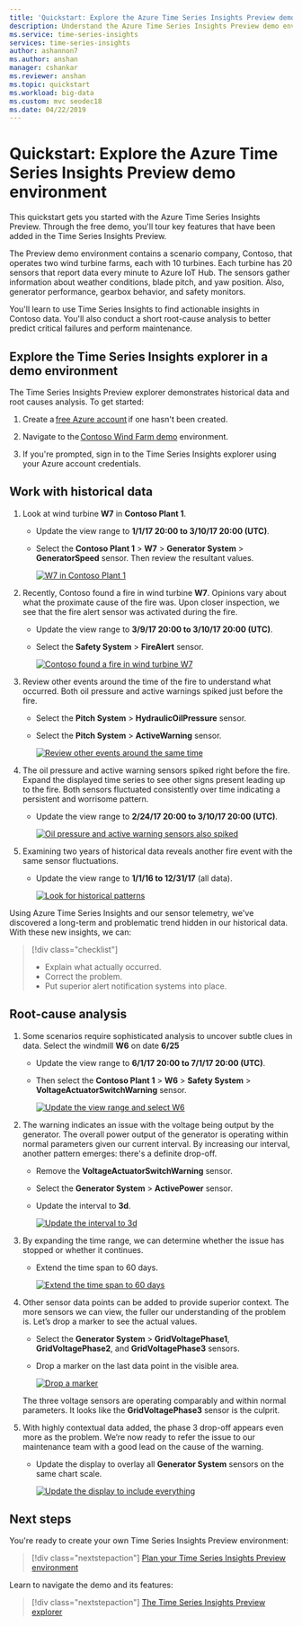 ```yaml
---
title: 'Quickstart: Explore the Azure Time Series Insights Preview demo environment | Microsoft Docs'
description: Understand the Azure Time Series Insights Preview demo environment.
ms.service: time-series-insights 
services: time-series-insights
author: ashannon7
ms.author: anshan
manager: cshankar
ms.reviewer: anshan
ms.topic: quickstart
ms.workload: big-data
ms.custom: mvc seodec18
ms.date: 04/22/2019
---
```


# Quickstart: Explore the Azure Time Series Insights Preview demo environment

This quickstart gets you started with the Azure Time Series Insights Preview. Through the free demo, you'll tour key features that have been added in the Time Series Insights Preview.

The Preview demo environment contains a scenario company, Contoso, that operates two wind turbine farms, each with 10 turbines. Each turbine has 20 sensors that report data every minute to Azure IoT Hub. The sensors gather information about weather conditions, blade pitch, and yaw position. Also, generator performance, gearbox behavior, and safety monitors.

 You'll learn to use Time Series Insights to find actionable insights in Contoso data. You'll also conduct a short root-cause analysis to better predict critical failures and perform maintenance.

## Explore the Time Series Insights explorer in a demo environment

The Time Series Insights Preview explorer demonstrates historical data and root causes analysis. To get started:

1. Create a [free Azure account](https://azure.microsoft.com/free/?ref=microsoft.com&utm_source=microsoft.com&utm_medium=docs&utm_campaign=visualstudio) if one hasn't been created.

1. Navigate to the [Contoso Wind Farm demo](https://insights.timeseries.azure.com/preview/samples) environment.  

1. If you're prompted, sign in to the Time Series Insights explorer using your Azure account credentials.

## Work with historical data

1. Look at wind turbine **W7** in **Contoso Plant 1**.  

    * Update the view range to **1/1/17 20:00 to 3/10/17 20:00 (UTC)**.
    * Select the **Contoso Plant 1** > **W7** > **Generator System** > **GeneratorSpeed** sensor. Then review the resultant values.

      [![W7 in Contoso Plant 1](media/v2-update-quickstart/quickstart-one.png)](media/v2-update-quickstart/quickstart-one.png#lightbox)

1. Recently, Contoso found a fire in wind turbine **W7**. Opinions vary about what the proximate cause of the fire was. Upon closer inspection, we see that the fire alert sensor was activated during the fire.

    * Update the view range to **3/9/17 20:00 to 3/10/17 20:00 (UTC)**.
    * Select the **Safety System** > **FireAlert** sensor.

      [![Contoso found a fire in wind turbine W7](media/v2-update-quickstart/quickstart-two.png)](media/v2-update-quickstart/quickstart-two.png#lightbox)

1. Review other events around the time of the fire to understand what occurred. Both oil pressure and active warnings spiked just before the fire.

    * Select the **Pitch System** > **HydraulicOilPressure** sensor.
    * Select the **Pitch System** > **ActiveWarning** sensor.

      [![Review other events around the same time](media/v2-update-quickstart/quickstart-three.png)](media/v2-update-quickstart/quickstart-three.png#lightbox)

1. The oil pressure and active warning sensors spiked right before the fire. Expand the displayed time series to see other signs present leading up to the fire. Both sensors fluctuated consistently over time indicating a persistent and worrisome pattern.

    * Update the view range to **2/24/17 20:00 to 3/10/17 20:00 (UTC)**.

      [![Oil pressure and active warning sensors also spiked](media/v2-update-quickstart/quickstart-four.png)](media/v2-update-quickstart/quickstart-four.png#lightbox)

1. Examining two years of historical data reveals another fire event with the same sensor fluctuations.

    * Update the view range to **1/1/16 to 12/31/17** (all data).

      [![Look for historical patterns](media/v2-update-quickstart/quickstart-five.png)](media/v2-update-quickstart/quickstart-five.png#lightbox)

Using Azure Time Series Insights and our sensor telemetry, we've discovered a long-term and problematic trend hidden in our historical data. With these new insights, we can:

> [!div class="checklist"]
> * Explain what actually occurred.
> * Correct the problem.
> * Put superior alert notification systems into place.

## Root-cause analysis

1. Some scenarios require sophisticated analysis to uncover subtle clues in data. Select the windmill **W6** on date **6/25**

    * Update the view range to **6/1/17 20:00 to 7/1/17 20:00 (UTC)**.
    * Then select the **Contoso Plant 1** > **W6** > **Safety System** > **VoltageActuatorSwitchWarning** sensor.

      [![Update the view range and select W6](media/v2-update-quickstart/quickstart-six.png)](media/v2-update-quickstart/quickstart-six.png#lightbox)

1. The warning indicates an issue with the voltage being output by the generator. The overall power output of the generator is operating within normal parameters given our current interval. By increasing our interval, another pattern emerges: there's a definite drop-off.

    * Remove the **VoltageActuatorSwitchWarning** sensor.
    * Select the **Generator System** > **ActivePower** sensor.
    * Update the interval to **3d**.

      [![Update the interval to 3d](media/v2-update-quickstart/quickstart-seven.png)](media/v2-update-quickstart/quickstart-seven.png#lightbox)

1. By expanding the time range, we can determine whether the issue has stopped or whether it continues.

    * Extend the time span to 60 days.

      [![Extend the time span to 60 days](media/v2-update-quickstart/quickstart-eight.png)](media/v2-update-quickstart/quickstart-eight.png#lightbox)

1. Other sensor data points can be added to provide superior context. The more sensors we can view, the fuller our understanding of the problem is. Let’s drop a marker to see the actual values. 

    * Select the **Generator System** > **GridVoltagePhase1**, **GridVoltagePhase2**, and **GridVoltagePhase3** sensors.
    * Drop a marker on the last data point in the visible area.

      [![Drop a marker](media/v2-update-quickstart/quickstart-nine.png)](media/v2-update-quickstart/quickstart-nine.png#lightbox)

    The three voltage sensors are operating comparably and within normal parameters. It looks like the **GridVoltagePhase3** sensor is the culprit.

1. With highly contextual data added, the phase 3 drop-off appears even more as the problem. We’re now ready to refer the issue to our maintenance team with a good lead on the cause of the warning.  

    * Update the display to overlay all **Generator System** sensors on the same chart scale.

       [![Update the display to include everything](media/v2-update-quickstart/quickstart-ten.png)](media/v2-update-quickstart/quickstart-ten.png#lightbox)

## Next steps

You're ready to create your own Time Series Insights Preview environment:

> [!div class="nextstepaction"]
> [Plan your Time Series Insights Preview environment](time-series-insights-update-plan.md)

Learn to navigate the demo and its features:

> [!div class="nextstepaction"]
> [The Time Series Insights Preview explorer](time-series-insights-update-explorer.md)

